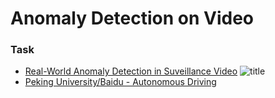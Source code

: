 # Anomaly Detection on Video

### Task
- [Real-World Anomaly Detection in Suveillance Video](http://openaccess.thecvf.com/content_cvpr_2018/papers/Sultani_Real-World_Anomaly_Detection_CVPR_2018_paper.pdf)
![title](https://github.com/jinmang2/anomaly_detection_on_video/blob/master/img/anomaly_detection.PNG?raw=true)
- [Peking University/Baidu - Autonomous Driving](https://www.kaggle.com/c/pku-autonomous-driving/overview)
